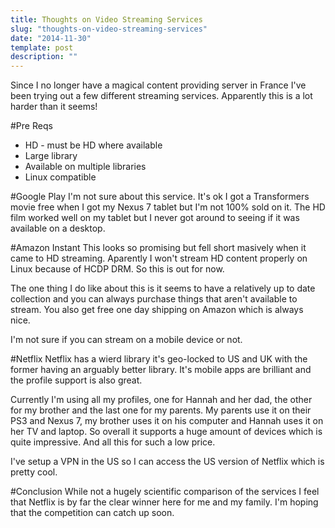 ```yaml
---
title: Thoughts on Video Streaming Services
slug: "thoughts-on-video-streaming-services"
date: "2014-11-30"
template: post
description: ""
---
```

Since I no longer have a magical content providing server in France I've been trying out a few  different streaming services. Apparently this is a lot harder than it seems!

#Pre Reqs
* HD - must be HD where available
* Large library
* Available on multiple libraries
* Linux compatible

#Google Play
I'm not sure about this service. It's ok I got a Transformers movie free when I got my Nexus 7 tablet but I'm not 100% sold on it. The HD film worked well on my tablet but I never got around to seeing if it was available on a desktop.

#Amazon Instant
This looks so promising but fell short masively when it came to HD streaming. Aparently I won't stream HD content properly on Linux because of HCDP DRM. So this is out for now.

The one thing I do like about this is it seems to have a relatively up to date collection and you can always purchase things that aren't available to stream. You also get free one day shipping on Amazon which is always nice.

I'm not sure if you can stream on a mobile device or not.

#Netflix
Netflix has a wierd library it's geo-locked to US and UK with the former having an arguably better library. It's mobile apps are brilliant and the profile support is also great.

Currently I'm using all my profiles, one for Hannah and her dad, the other for my brother and the last one for my parents. My parents use it on their PS3 and Nexus 7, my brother uses it on his computer and Hannah uses it on her TV and laptop. So overall it supports a huge amount of devices which is quite impressive. And all this for such a low price.

I've setup a VPN in the US so I can access the US version of Netflix which is pretty cool.

#Conclusion
While not a hugely scientific comparison of the services I feel that Netflix is by far the clear winner here for me and my family. I'm hoping that the competition can catch up soon.
